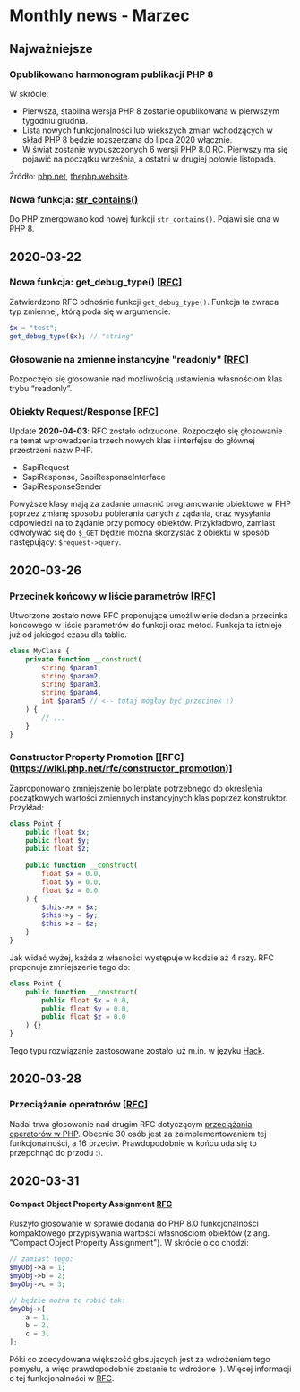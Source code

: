 # Monthly news - Marzec

## Najważniejsze

### Opublikowano harmonogram publikacji PHP 8
W skrócie:
* Pierwsza, stabilna wersja PHP 8 zostanie opublikowana w pierwszym tygodniu grudnia.
* Lista nowych funkcjonalności lub większych zmian wchodzących w skład PHP 8 będzie rozszerzana do lipca 2020 włącznie.
* W świat zostanie wypuszczonych 6 wersji PHP 8.0 RC. Pierwszy ma się pojawić na początku września, a ostatni w drugiej połowie listopada.

Źródło: [php.net](https://wiki.php.net/todo/php80), [thephp.website](https://thephp.website/en/issue/php8-release-schedule/).


### Nowa funkcja: [str_contains()](https://github.com/php/php-src/commit/1668ad7cb17213e67e42994e0c6911e302a3c3c5)
Do PHP zmergowano kod nowej funkcji `str_contains()`. Pojawi się ona w PHP 8.


## 2020-03-22

### Nowa funkcja: get_debug_type() [[RFC](https://wiki.php.net/rfc/get_debug_type)]
Zatwierdzono RFC odnośnie funkcji `get_debug_type()`. Funkcja ta zwraca typ zmiennej, którą poda się w argumencie.

```php
$x = "test";
get_debug_type($x); // "string"
```

### Głosowanie na zmienne instancyjne "readonly" [[RFC](https://wiki.php.net/rfc/write_once_properties)]
Rozpoczęło się głosowanie nad możliwością ustawienia własnościom klas trybu “readonly”.

### Obiekty Request/Response [[RFC](https://wiki.php.net/rfc/request_response)]
Update **2020-04-03**: RFC zostało odrzucone.
Rozpoczęło się głosowanie na temat wprowadzenia trzech nowych klas i interfejsu do głównej przestrzeni nazw PHP.

-   SapiRequest
-   SapiResponse, SapiResponseInterface
-   SapiResponseSender

Powyższe klasy mają za zadanie umacnić programowanie obiektowe w PHP poprzez zmianę sposobu pobierania danych z żądania, oraz wysyłania odpowiedzi na to żądanie przy pomocy obiektów. Przykładowo, zamiast odwoływać się do `$_GET` będzie można skorzystać z obiektu w sposób następujący: `$request->query`.




## 2020-03-26

### Przecinek końcowy w liście parametrów [[RFC](https://wiki.php.net/rfc/trailing_comma_in_parameter_list)]
Utworzone zostało nowe RFC proponujące umożliwienie dodania przecinka końcowego w liście parametrów do funkcji oraz metod. Funkcja ta istnieje już od jakiegoś czasu dla tablic.

```php
class MyClass {
    private function __construct(
        string $param1,
        string $param2,
        string $param3,
        string $param4,
        int $param5 // <-- tutaj mógłby być przecinek :)
    ) {
        // ...
    }
}
```

### Constructor Property Promotion [[RFC\](https://wiki.php.net/rfc/constructor_promotion)]
Zaproponowano zmniejszenie boilerplate potrzebnego do określenia początkowych wartości zmiennych instancyjnych klas poprzez konstruktor. Przykład:

```php
class Point {
    public float $x;
    public float $y;
    public float $z;
 
    public function __construct(
        float $x = 0.0,
        float $y = 0.0,
        float $z = 0.0
    ) {
        $this->x = $x;
        $this->y = $y;
        $this->z = $z;
    }
}
```

Jak widać wyżej, każda z własności występuje w kodzie aż 4 razy. RFC proponuje zmniejszenie tego do:

```php
class Point {
    public function __construct(
        public float $x = 0.0,
        public float $y = 0.0,
        public float $z = 0.0
    ) {}
}
```

Tego typu rozwiązanie zastosowane zostało już m.in. w języku [Hack](https://docs.hhvm.com/hack/classes/constructors#constructor-parameter-promotion).

## 2020-03-28

### Przeciążanie operatorów [[RFC](https://wiki.php.net/rfc/userspace_operator_overloading)]
Nadal trwa głosowanie nad drugim RFC dotyczącym [przeciążania operatorów w PHP](https://wiki.php.net/rfc/userspace_operator_overloading). Obecnie 30 osób jest za zaimplementowaniem tej funkcjonalności, a 16 przeciw. Prawdopodobnie w końcu uda się to przepchnąć do przodu :).

## 2020-03-31

#### Compact Object Property Assignment [RFC](https://wiki.php.net/rfc/compact-object-property-assignment)

Ruszyło głosowanie w sprawie dodania do PHP 8.0 funkcjonalności kompaktowego przypisywania wartości własnościom obiektów (z ang. "Compact Object Property Assignment"). W skrócie o co chodzi:

```php
// zamiast tego:
$myObj->a = 1;
$myObj->b = 2;
$myObj->c = 3;

// będzie można to robić tak:
$myObj->[
    a = 1,
    b = 2,
    c = 3,
];
```

Póki co zdecydowana większość głosujących jest za wdrożeniem tego pomysłu, a więc prawdopodobnie zostanie to wdrożone :). Więcej informacji o tej funkcjonalności w [RFC](https://wiki.php.net/rfc/compact-object-property-assignment).

